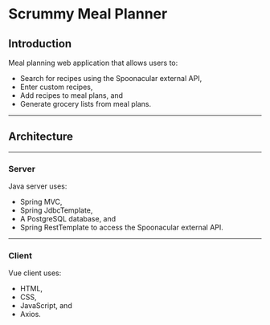 # Scrummy Meal Planner

## Introduction
Meal planning web application that allows users to:
- Search for recipes using the Spoonacular external API,
- Enter custom recipes,
- Add recipes to meal plans, and
- Generate grocery lists from meal plans.

---
## Architecture
---
### Server

Java server uses:  
- Spring MVC,
- Spring JdbcTemplate, 
- A PostgreSQL database, and
- Spring RestTemplate to access the Spoonacular external API.

---
### Client

Vue client uses:  
- HTML, 
- CSS,
- JavaScript, and
- Axios.













